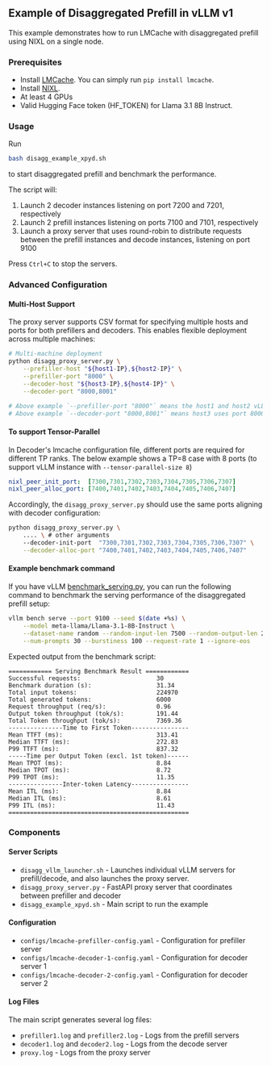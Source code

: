 ## Example of Disaggregated Prefill in vLLM v1

This example demonstrates how to run LMCache with disaggregated prefill using NIXL on a single node.

### Prerequisites

- Install [LMCache](https://github.com/LMCache/LMCache). You can simply run `pip install lmcache`.
- Install [NIXL](https://github.com/ai-dynamo/nixl).
- At least 4 GPUs
- Valid Hugging Face token (HF_TOKEN) for Llama 3.1 8B Instruct.

### Usage

Run
```bash
bash disagg_example_xpyd.sh
```

to start disaggregated prefill and benchmark the performance.

The script will:

1. Launch 2 decoder instances listening on port 7200 and 7201, respectively
2. Launch 2 prefill instances listening on ports 7100 and 7101, respectively
3. Launch a proxy server that uses round-robin to distribute requests between the prefill instances and decode instances, listening on port 9100

Press `Ctrl+C` to stop the servers.

### Advanced Configuration

#### Multi-Host Support

The proxy server supports CSV format for specifying multiple hosts and ports for both prefillers and decoders. This enables flexible deployment across multiple machines:

```bash
# Multi-machine deployment
python disagg_proxy_server.py \
    --prefiller-host "${host1-IP},${host2-IP}" \
    --prefiller-port "8000" \
    --decoder-host "${host3-IP},${host4-IP}" \
    --decoder-port "8000,8001"

# Above example `--prefiller-port "8000"` means the host1 and host2 vLLM instances both use port 8000 for model serving.
# Above example `--decoder-port "8000,8001"` means host3 uses port 8000 and host4 uses 8001 for model serving. (Using different ports on different hosts is not required, but demonstrates argument flexibility)
```

#### To support Tensor-Parallel

In Decoder's lmcache configuration file, different ports are required for different TP ranks. The below example shows a TP=8 case with 8 ports (to support vLLM instance with `--tensor-parallel-size 8`)

```yaml
nixl_peer_init_port:  [7300,7301,7302,7303,7304,7305,7306,7307]
nixl_peer_alloc_port: [7400,7401,7402,7403,7404,7405,7406,7407]
```

Accordingly, the `disagg_proxy_server.py` should use the same ports aligning with decoder configuration:
```bash
python disagg_proxy_server.py \
    .... \ # other arguments
    --decoder-init-port  "7300,7301,7302,7303,7304,7305,7306,7307" \
    --decoder-alloc-port "7400,7401,7402,7403,7404,7405,7406,7407"
```
#### Example benchmark command

If you have vLLM [benchmark_serving.py](https://github.com/vllm-project/vllm/blob/main/benchmarks/benchmark_serving.py), you can run the following command to benchmark the serving performance of the disaggregated prefill setup:

```bash
vllm bench serve --port 9100 --seed $(date +%s) \
    --model meta-llama/Llama-3.1-8B-Instruct \
    --dataset-name random --random-input-len 7500 --random-output-len 200 \
    --num-prompts 30 --burstiness 100 --request-rate 1 --ignore-eos
```

Expected output from the benchmark script:

```plaintext
============ Serving Benchmark Result ============
Successful requests:                     30
Benchmark duration (s):                  31.34
Total input tokens:                      224970
Total generated tokens:                  6000
Request throughput (req/s):              0.96
Output token throughput (tok/s):         191.44
Total Token throughput (tok/s):          7369.36
---------------Time to First Token----------------
Mean TTFT (ms):                          313.41
Median TTFT (ms):                        272.83
P99 TTFT (ms):                           837.32
-----Time per Output Token (excl. 1st token)------
Mean TPOT (ms):                          8.84
Median TPOT (ms):                        8.72
P99 TPOT (ms):                           11.35
---------------Inter-token Latency----------------
Mean ITL (ms):                           8.84
Median ITL (ms):                         8.61
P99 ITL (ms):                            11.43
==================================================
```

### Components

#### Server Scripts
- `disagg_vllm_launcher.sh` - Launches individual vLLM servers for prefill/decode, and also launches the proxy server.
- `disagg_proxy_server.py` - FastAPI proxy server that coordinates between prefiller and decoder
- `disagg_example_xpyd.sh` - Main script to run the example

#### Configuration
- `configs/lmcache-prefiller-config.yaml` - Configuration for prefiller server
- `configs/lmcache-decoder-1-config.yaml` - Configuration for decoder server 1
- `configs/lmcache-decoder-2-config.yaml` - Configuration for decoder server 2

#### Log Files
The main script generates several log files:
- `prefiller1.log` and `prefiller2.log` - Logs from the prefill servers
- `decoder1.log` and `decoder2.log` - Logs from the decode server
- `proxy.log` - Logs from the proxy server
